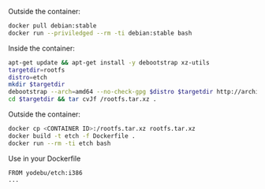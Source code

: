 Outside the container:
```sh
docker pull debian:stable
docker run --priviledged --rm -ti debian:stable bash
```
Inside the container:
```sh
apt-get update && apt-get install -y debootstrap xz-utils
targetdir=rootfs
distro=etch
mkdir $targetdir
debootstrap --arch=amd64 --no-check-gpg $distro $targetdir http://archive.debian.org/debian
cd $targetdir && tar cvJf /rootfs.tar.xz .
```
Outside the container:
```sh
docker cp <CONTAINER ID>:/rootfs.tar.xz rootfs.tar.xz
docker build -t etch -f Dockerfile .
docker run --rm -ti etch bash
```

Use in your Dockerfile

```docker
FROM yodebu/etch:i386
...
```
